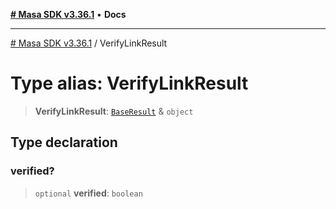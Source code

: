 [**# Masa SDK v3.36.1**](../README.md) • **Docs**

***

[# Masa SDK v3.36.1](../globals.md) / VerifyLinkResult

# Type alias: VerifyLinkResult

> **VerifyLinkResult**: [`BaseResult`](../interfaces/BaseResult.md) & `object`

## Type declaration

### verified?

> `optional` **verified**: `boolean`
